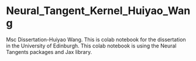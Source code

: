# Neural_Tangent_Kernel_Huiyao_Wang
Msc Dissertation-Huiyao Wang.
This is colab notebook for the dissertation in the University of Edinburgh. 
This colab notebook is using the Neural Tangents packages and Jax library.
